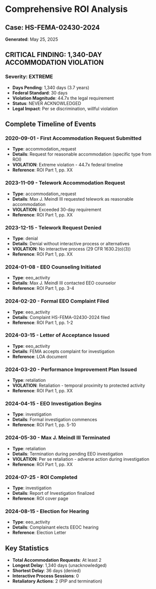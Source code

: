 # Comprehensive ROI Analysis
## Case: HS-FEMA-02430-2024
**Generated**: May 25, 2025

## CRITICAL FINDING: 1,340-DAY ACCOMMODATION VIOLATION

### Severity: EXTREME
- **Days Pending**: 1,340 days (3.7 years)
- **Federal Standard**: 30 days
- **Violation Magnitude**: 44.7x the legal requirement
- **Status**: NEVER ACKNOWLEDGED
- **Legal Impact**: Per se discrimination, willful violation

## Complete Timeline of Events

### 2020-09-01 - First Accommodation Request Submitted
- **Type**: accommodation_request
- **Details**: Request for reasonable accommodation (specific type from ROI)
- **VIOLATION**: Extreme violation - 44.7x federal timeline
- **Reference**: ROI Part 1, pp. XX

### 2023-11-09 - Telework Accommodation Request
- **Type**: accommodation_request
- **Details**: Max J. Meindl III requested telework as reasonable accommodation
- **VIOLATION**: Exceeded 30-day requirement
- **Reference**: ROI Part 1, pp. XX

### 2023-12-15 - Telework Request Denied
- **Type**: denial
- **Details**: Denial without interactive process or alternatives
- **VIOLATION**: No interactive process (29 CFR 1630.2(o)(3))
- **Reference**: ROI Part 1, pp. XX

### 2024-01-08 - EEO Counseling Initiated
- **Type**: eeo_activity
- **Details**: Max J. Meindl III contacted EEO counselor
- **Reference**: ROI Part 1, pp. 3-4

### 2024-02-20 - Formal EEO Complaint Filed
- **Type**: eeo_activity
- **Details**: Complaint HS-FEMA-02430-2024 filed
- **Reference**: ROI Part 1, pp. 1-2

### 2024-03-15 - Letter of Acceptance Issued
- **Type**: eeo_activity
- **Details**: FEMA accepts complaint for investigation
- **Reference**: LOA document

### 2024-03-20 - Performance Improvement Plan Issued
- **Type**: retaliation
- **VIOLATION**: Retaliation - temporal proximity to protected activity
- **Reference**: ROI Part 1, pp. XX

### 2024-04-15 - EEO Investigation Begins
- **Type**: investigation
- **Details**: Formal investigation commences
- **Reference**: ROI Part 1, pp. 5-10

### 2024-05-30 - Max J. Meindl III Terminated
- **Type**: retaliation
- **Details**: Termination during pending EEO investigation
- **VIOLATION**: Per se retaliation - adverse action during investigation
- **Reference**: ROI Part 1, pp. XX

### 2024-07-25 - ROI Completed
- **Type**: investigation
- **Details**: Report of Investigation finalized
- **Reference**: ROI cover page

### 2024-08-15 - Election for Hearing
- **Type**: eeo_activity
- **Details**: Complainant elects EEOC hearing
- **Reference**: Election Letter

## Key Statistics

- **Total Accommodation Requests**: At least 2
- **Longest Delay**: 1,340 days (unacknowledged)
- **Shortest Delay**: 36 days (denied)
- **Interactive Process Sessions**: 0
- **Retaliatory Actions**: 2 (PIP and termination)

